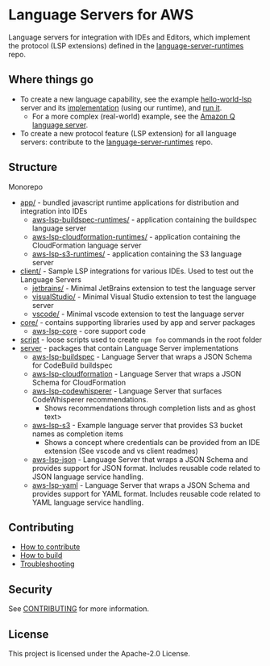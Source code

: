 # Language Servers for AWS

Language servers for integration with IDEs and Editors, which implement the protocol (LSP extensions) defined in the [language-server-runtimes](https://github.com/aws/language-server-runtimes/tree/main/runtimes) repo.

## Where things go

- To create a new language capability, see the example [hello-world-lsp](server/hello-world-lsp) server and its [implementation](app/hello-world-lsp-runtimes) (using our runtime), and [run it](https://github.com/aws/language-servers/blob/main/CONTRIBUTING.md#with-vscode-toolkit-extension).
    - For a more complex (real-world) example, see the [Amazon Q language server](server/aws-lsp-codewhisperer).
- To create a new protocol feature (LSP extension) for all language servers: contribute to the [language-server-runtimes](https://github.com/aws/language-server-runtimes/tree/main) repo.

## Structure

Monorepo

- [app/](app) - bundled javascript runtime applications for distribution and integration into IDEs
    - [aws-lsp-buildspec-runtimes/](app/aws-lsp-buildspec-runtimes) - application containing the buildspec language server
    - [aws-lsp-cloudformation-runtimes/](app/) - application containing the CloudFormation language server
    - [aws-lsp-s3-runtimes/](app/aws-lsp-buildspec-runtimes) - application containing the S3 language server
- [client/](client) - Sample LSP integrations for various IDEs. Used to test out the Language Servers
    - [jetbrains/](client/jetbrains/) - Minimal JetBrains extension to test the language server
    - [visualStudio/](client/visualStudio/) - Minimal Visual Studio extension to test the language server
    - [vscode/](client/vscode/) - Minimal vscode extension to test the language server
- [core/](core) - contains supporting libraries used by app and server packages
    - [aws-lsp-core](core/aws-lsp-core) - core support code
- [script](script) - loose scripts used to create `npm foo` commands in the root folder
- [server](server) - packages that contain Language Server implementations
    - [aws-lsp-buildspec](server/aws-lsp-buildspec) - Language Server that wraps a JSON Schema for CodeBuild buildspec
    - [aws-lsp-cloudformation](server/aws-lsp-cloudformation) - Language Server that wraps a JSON Schema for CloudFormation
    - [aws-lsp-codewhisperer](server/aws-lsp-codewhisperer) - Language Server that surfaces CodeWhisperer recommendations.
        - Shows recommendations through completion lists and as ghost text>
    - [aws-lsp-s3](server/aws-lsp-s3) - Example language server that provides S3 bucket names as completion items
        - Shows a concept where credentials can be provided from an IDE
          extension (See vscode and vs client readmes)
    - [aws-lsp-json](server/aws-lsp-json) - Language Server that wraps a JSON Schema and provides
      support for JSON format. Includes reusable code related to JSON language
      service handling.
    - [aws-lsp-yaml](server/aws-lsp-yaml) - Language Server that wraps a JSON Schema and provides
      support for YAML format. Includes reusable code related to YAML language
      service handling.

## Contributing

- [How to contribute](CONTRIBUTING.md#contributing)
- [How to build](CONTRIBUTING.md#building-the-repo)
- [Troubleshooting](CONTRIBUTING.md#troubleshooting)

## Security

See [CONTRIBUTING](CONTRIBUTING.md#security-issue-notifications) for more information.

## License

This project is licensed under the Apache-2.0 License.
